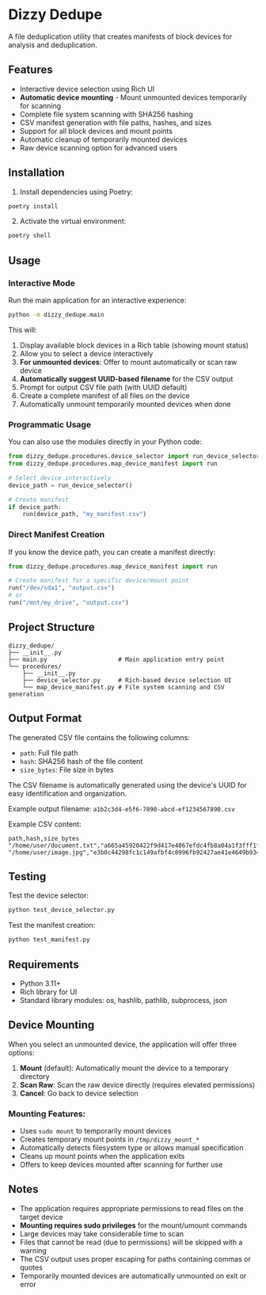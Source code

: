 # Dizzy Dedupe

A file deduplication utility that creates manifests of block devices for analysis and deduplication.

## Features

- Interactive device selection using Rich UI
- **Automatic device mounting** - Mount unmounted devices temporarily for scanning
- Complete file system scanning with SHA256 hashing
- CSV manifest generation with file paths, hashes, and sizes
- Support for all block devices and mount points
- Automatic cleanup of temporarily mounted devices
- Raw device scanning option for advanced users

## Installation

1. Install dependencies using Poetry:
```bash
poetry install
```

2. Activate the virtual environment:
```bash
poetry shell
```

## Usage

### Interactive Mode

Run the main application for an interactive experience:

```bash
python -m dizzy_dedupe.main
```

This will:
1. Display available block devices in a Rich table (showing mount status)
2. Allow you to select a device interactively
3. **For unmounted devices**: Offer to mount automatically or scan raw device
4. **Automatically suggest UUID-based filename** for the CSV output
5. Prompt for output CSV file path (with UUID default)
6. Create a complete manifest of all files on the device
7. Automatically unmount temporarily mounted devices when done

### Programmatic Usage

You can also use the modules directly in your Python code:

```python
from dizzy_dedupe.procedures.device_selector import run_device_selector
from dizzy_dedupe.procedures.map_device_manifest import run

# Select device interactively
device_path = run_device_selector()

# Create manifest
if device_path:
    run(device_path, "my_manifest.csv")
```

### Direct Manifest Creation

If you know the device path, you can create a manifest directly:

```python
from dizzy_dedupe.procedures.map_device_manifest import run

# Create manifest for a specific device/mount point
run("/dev/sda1", "output.csv")
# or
run("/mnt/my_drive", "output.csv")
```

## Project Structure

```
dizzy_dedupe/
├── __init__.py
├── main.py                    # Main application entry point
└── procedures/
    ├── __init__.py
    ├── device_selector.py     # Rich-based device selection UI
    └── map_device_manifest.py # File system scanning and CSV generation
```

## Output Format

The generated CSV file contains the following columns:
- `path`: Full file path
- `hash`: SHA256 hash of the file content
- `size_bytes`: File size in bytes

The CSV filename is automatically generated using the device's UUID for easy identification and organization.

Example output filename: `a1b2c3d4-e5f6-7890-abcd-ef1234567890.csv`

Example CSV content:
```csv
path,hash,size_bytes
"/home/user/document.txt","a665a45920422f9d417e4867efdc4fb8a04a1f3fff1fa07e998e86f7f7a27ae3","123"
"/home/user/image.jpg","e3b0c44298fc1c149afbf4c8996fb92427ae41e4649b934ca495991b7852b855","45678"
```

## Testing

Test the device selector:
```bash
python test_device_selector.py
```

Test the manifest creation:
```bash
python test_manifest.py
```

## Requirements

- Python 3.11+
- Rich library for UI
- Standard library modules: os, hashlib, pathlib, subprocess, json

## Device Mounting

When you select an unmounted device, the application will offer three options:

1. **Mount** (default): Automatically mount the device to a temporary directory
2. **Scan Raw**: Scan the raw device directly (requires elevated permissions)
3. **Cancel**: Go back to device selection

### Mounting Features:
- Uses `sudo mount` to temporarily mount devices
- Creates temporary mount points in `/tmp/dizzy_mount_*`
- Automatically detects filesystem type or allows manual specification
- Cleans up mount points when the application exits
- Offers to keep devices mounted after scanning for further use

## Notes

- The application requires appropriate permissions to read files on the target device
- **Mounting requires sudo privileges** for the mount/umount commands
- Large devices may take considerable time to scan
- Files that cannot be read (due to permissions) will be skipped with a warning
- The CSV output uses proper escaping for paths containing commas or quotes
- Temporarily mounted devices are automatically unmounted on exit or error